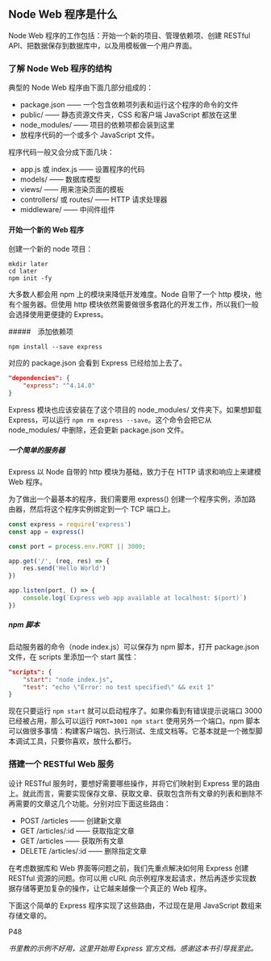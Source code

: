 ##  Node Web 程序是什么

Node Web 程序的工作包括：开始一个新的项目、管理依赖项、创建 RESTful API、把数据保存到数据库中，以及用模板做一个用户界面。

###  了解 Node Web 程序的结构

典型的 Node Web 程序由下面几部分组成的：

* package.json —— 一个包含依赖项列表和运行这个程序的命令的文件
* public/ —— 静态资源文件夹，CSS 和客户端 JavaScript 都放在这里
* node_modules/ —— 项目的依赖项都会装到这里
* 放程序代码的一个或多个 JavaScript 文件。

程序代码一般又会分成下面几块：

* app.js 或 index.js —— 设置程序的代码
* models/ —— 数据库模型
* views/ —— 用来渲染页面的模板
* controllers/ 或 routes/ —— HTTP 请求处理器
* middleware/ —— 中间件组件

####  开始一个新的 Web 程序

创建一个新的 node 项目：

```shell
mkdir later
cd later
npm init -fy
```

大多数人都会用 npm 上的模块来降低开发难度。Node 自带了一个 http 模块，他有个服务器。但使用 http 模块依然需要做很多套路化的开发工作，所以我们一般会选择使用更便捷的 Express。

#####　添加依赖项

```shell
npm install --save express
```

对应的 package.json 会看到 Express 已经给加上去了。

```json
"dependencies": {
    "express": "^4.14.0"
}
```

Express 模块也应该安装在了这个项目的 node_modules/ 文件夹下。如果想卸载 Express，可以运行 `npm rm express --save`。这个命令会把它从 node_modules/ 中删除，还会更新 package.json 文件。

#####  一个简单的服务器

Express 以 Node 自带的 http 模块为基础，致力于在 HTTP 请求和响应上来建模 Web 程序。

为了做出一个最基本的程序，我们需要用 express() 创建一个程序实例，添加路由器，然后将这个程序实例绑定到一个 TCP 端口上。

```javascript
const express = require('express')
const app = express()

const port = process.env.PORT || 3000;

app.get('/', (req, res) => {
    res.send('Hello World')
})

app.listen(port, () => {
    console.log(`Express web app available at localhost: $(port)`)
})
```

#####  npm 脚本

启动服务器的命令（node index.js）可以保存为 npm 脚本，打开 package.json 文件，在 scripts 里添加一个 start 属性：

```json
"scripts": {
    "start": "node index.js",
    "test": "echo \"Error: no test specified\" && exit 1"
}
```

现在只要运行 `npm start` 就可以启动程序了。如果你看到有错误提示说端口 3000 已经被占用，那么可以运行 `PORT=3001 npm start` 使用另外一个端口。npm 脚本可以做很多事情：构建客户端包、执行测试、生成文档等。它基本就是一个微型脚本调试工具，只要你喜欢，放什么都行。

###  搭建一个 RESTful Web 服务



设计 RESTful 服务时，要想好需要哪些操作，并将它们映射到 Express 里的路由上。就此而言，需要实现保存文章、获取文章、获取包含所有文章的列表和删除不再需要的文章这几个功能。分别对应下面这些路由：

* POST /articles —— 创建新文章
* GET /articles/:id —— 获取指定文章
* GET /articles —— 获取所有文章
* DELETE /articles/:id —— 删除指定文章

在考虑数据库和 Web 界面等问题之前，我们先重点解决如何用 Express 创建 RESTful 资源的问题。你可以用 cURL 向示例程序发起请求，然后再逐步实现数据存储等更加复杂的操作，让它越来越像一个真正的 Web 程序。

下面这个简单的 Express 程序实现了这些路由，不过现在是用 JavaScript 数组来存储文章的。

P48

*书里教的示例不好用，这里开始用 Express 官方文档。感谢这本书引导我至此。*